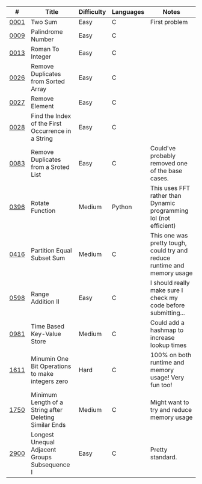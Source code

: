 | #    | Title              | Difficulty | Languages         | Notes       |
|------|--------------------|------------|-------------------|-------------|
| [0001](https://leetcode.com/problems/two-sum/) | Two Sum | Easy | C | First problem |
| [0009](https://leetcode.com/problems/palindrome-number/) | Palindrome Number | Easy | C |  |
| [0013](https://leetcode.com/problems/roman-to-integer/) | Roman To Integer | Easy | C | |
| [0026](https://leetcode.com/problems/remove-duplicates-from-sorted-array/) | Remove Duplicates from Sorted Array | Easy | C | |
| [0027](https://leetcode.com/problems/remove-element/) | Remove Element | Easy | C | |
| [0028](https://leetcode.com/problems/find-the-index-of-the-first-occurrence-in-a-string/) | Find the Index of the First Occurrence in a String | Easy | C | |
| [0083](https://leetcode.com/problems/remove-duplicates-from-sorted-list/) | Remove Duplicates from a Sroted List | Easy | C | Could've probably removed one of the base cases. |
| [0396](https://leetcode.com/problems/rotate-function/) | Rotate Function | Medium | Python | This uses FFT rather than Dynamic programming lol (not efficient) |
| [0416](https://leetcode.com/problems/partition-equal-subset-sum/) | Partition Equal Subset Sum | Medium | C | This one was pretty tough, could try and reduce runtime and memory usage |
| [0598](https://leetcode.com/problems/range-addition-ii/) | Range Addition II | Easy | C | I should really make sure I check my code before submitting... |
| [0981](https://leetcode.com/problems/time-based-key-value-store/) | Time Based Key-Value Store | Medium | C | Could add a hashmap to increase lookup times |
| [1611](https://leetcode.com/problems/minimum-one-bit-operations-to-make-integers-zero/) | Minumin One Bit Operations to make integers zero | Hard | C | 100% on both runtime and memory usage! Very fun too! |
| [1750](https://leetcode.com/problems/minimum-length-of-string-after-deleting-similar-ends/) | Minimum Length of a String after Deleting Similar Ends | Medium | C | Might want to try and reduce memory usage |
| [2900](https://leetcode.com/problems/longest-unequal-adjacent-groups-subsequence-i/) | Longest Unequal Adjacent Groups Subsequence I | Easy | C | Pretty standard. |
